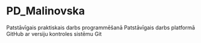 # PD_Malinovska
Patstāvīgais praktiskais darbs programmēšanā
Patstāvīgais darbs platformā GitHub ar versiju kontroles sistēmu Git
